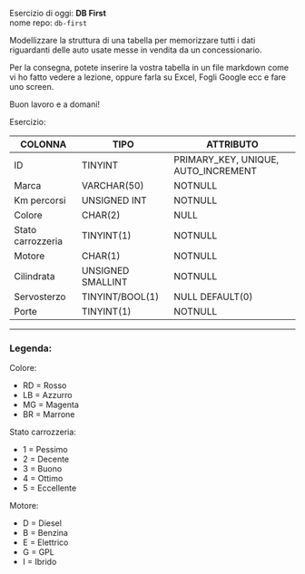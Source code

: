 Esercizio di oggi: **DB First**  
nome repo: `db-first`

Modellizzare la struttura di una tabella per memorizzare tutti i dati riguardanti delle auto usate messe in vendita da un concessionario.

Per la consegna, potete inserire la vostra tabella in un file markdown come vi ho fatto vedere a lezione, oppure farla su Excel, Fogli Google ecc e fare uno screen.

Buon lavoro e a domani!

Esercizio:

COLONNA | TIPO | ATTRIBUTO
--- | --- | ---
ID | TINYINT | PRIMARY_KEY, UNIQUE, AUTO_INCREMENT
Marca | VARCHAR(50) | NOTNULL
Km percorsi |  UNSIGNED INT | NOTNULL
Colore | CHAR(2) | NULL
Stato carrozzeria | TINYINT(1) | NOTNULL
Motore | CHAR(1) | NOTNULL    
Cilindrata | UNSIGNED SMALLINT | NOTNULL
Servosterzo | TINYINT/BOOL(1) | NULL DEFAULT(0)
Porte | TINYINT(1) | NOTNULL 

<hr> 

### Legenda: 

Colore:
- RD = Rosso
- LB = Azzurro
- MG = Magenta
- BR = Marrone

Stato carrozzeria:
- 1 = Pessimo
- 2 = Decente
- 3 = Buono
- 4 = Ottimo
- 5 = Eccellente

Motore:

- D = Diesel
- B = Benzina
- E = Elettrico
- G = GPL
- I = Ibrido

